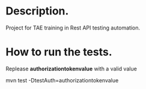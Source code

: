 # Description.

Project for TAE training in Rest API testing automation.

# How to run the tests.
Replease **authorizationtokenvalue** with a valid value

mvn test -DtestAuth=authorizationtokenvalue
